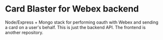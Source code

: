 # Card Blaster for Webex backend

Node/Express + Mongo stack for performing oauth with Webex and sending a card on a user's behalf. This is just the backend API. The frontend is another repository.